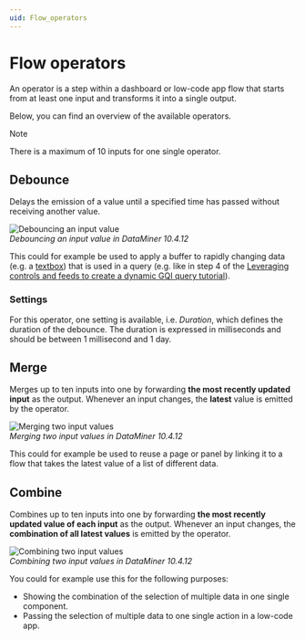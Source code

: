 ```yaml
---
uid: Flow_operators
---
```


# Flow operators

An operator is a step within a dashboard or low-code app flow that starts from at least one input and transforms it into a single output.

Below, you can find an overview of the available operators.

> [!NOTE]
> There is a maximum of 10 inputs for one single operator.

## Debounce

Delays the emission of a value until a specified time has passed without receiving another value.

![Debouncing an input value](~/user-guide/images/Flow_OperatorDebounce.gif)<br>
*Debouncing an input value in DataMiner 10.4.12*

This could for example be used to apply a buffer to rapidly changing data (e.g. a [textbox](xref:DashboardTextInput)) that is used in a query (e.g. like in step 4 of the [Leveraging controls and feeds to create a dynamic GQI query tutorial](xref:Tutorial_Dashboards_Controls_And_Feeds_Query#step-4-replace-the-static-filter-value-with-a-feed)).

### Settings

For this operator, one setting is available, i.e. *Duration*, which defines the duration of the debounce. The duration is expressed in milliseconds and should be between 1 millisecond and 1 day.

## Merge

Merges up to ten inputs into one by forwarding **the most recently updated input** as the output. Whenever an input changes, the **latest** value is emitted by the operator.

![Merging two input values](~/user-guide/images/Flow_OperatorMerge.gif)<br>
*Merging two input values in DataMiner 10.4.12*

This could for example be used to reuse a page or panel by linking it to a flow that takes the latest value of a list of different data.

## Combine

Combines up to ten inputs into one by forwarding **the most recently updated value of each input** as the output. Whenever an input changes, the **combination of all latest values** is emitted by the operator.

![Combining two input values](~/user-guide/images/Flow_OperatorCombine.gif)<br>
*Combining two input values in DataMiner 10.4.12*

You could for example use this for the following purposes:

- Showing the combination of the selection of multiple data in one single component.
- Passing the selection of multiple data to one single action in a low-code app.
